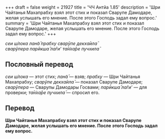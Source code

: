 +++
draft = false
weight = 21927
title = 'ЧЧ Антйа 1.85'
description = 'Шри Чайтанья Махапрабху взял этот стих и показал Сварупе Дамодаре, желая услышать его мнение. После этого Господь задал ему вопрос.'
summary = 'Шри Чайтанья Махапрабху взял этот стих и показал Сварупе Дамодаре, желая услышать его мнение. После этого Господь задал ему вопрос.'
+++

_сеи ш́лока лан̃а̄ прабху сварӯпе декха̄ила̄  
сварӯпера парӣкша̄ ла̄ги’ та̄н̇ха̄ре пучхила̄_

## Пословный перевод

_сеи_ _ш́лока_ — этот стих; _лан̃а̄_ — взяв; _прабху_ — Шри Чайтанья Махапрабху; _сварӯпе_ _декха̄ила̄_ — показал Сварупе Дамодаре; _сварӯпера_ — Сварупы Дамодары Госвами; _парӣкша̄_ _ла̄ги’_ — для проверки; _та̄н̇ха̄ре_ _пучхила̄_ — спросил его.

## Перевод

**Шри Чайтанья Махапрабху взял этот стих и показал Сварупе Дамодаре, желая услышать его мнение. После этого Господь задал ему вопрос.**
